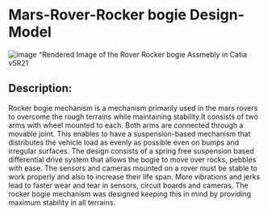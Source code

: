 # Mars-Rover-Rocker bogie Design-Model  
 
![image](https://user-images.githubusercontent.com/84036074/126301984-ffd4b627-9b29-48ff-aee7-f9e64355e841.png)
^Rendered Image of the Rover Rocker bogie Assmebly in Catia v5R21

## Description:  

Rocker bogie mechanism is a mechanism primarily used in the mars rovers to overcome the rough terrains while maintaining stability.It consists of two arms with wheel mounted to each. Both arms are connected through a movable joint. This enables to have a suspension-based mechanism that distributes the vehicle load as evenly as possible even on bumps and irregular surfaces. The design consists of a spring free suspension based differential drive system that allows the bogie to move over rocks, pebbles with ease. The sensors and cameras mounted on a rover must be stable to work properly and also to increase their life span. More vibrations and jerks lead to faster wear and tear in sensors, circuit boards and cameras. The rocker bogie mechanism was designed keeping this in mind by providing maximum stability in all terrains.
